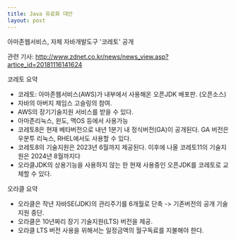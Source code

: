 ```yaml
---
title: Java 유료화 대안
layout: post
---
```


아마존웹서비스, 자체 자바개발도구 '코레토' 공개

관련 기사: http://www.zdnet.co.kr/news/news_view.asp?artice_id=20181116141624

코레토 요약
- 코레토: 아마존웹서비스(AWS)가 내부에서 사용해온 오픈JDK 배포판. (오픈소스)
- 자바의 아버지 제임스 고슬링의 참여.
- AWS의 장기기술지원 서비스를 받을 수 있다.
- 아마존리눅스, 윈도, 맥OS 등에서 사용가능
- 코레토8은 현재 베타버전으로 내년 1분기 내 정식버전(GA)이 공개된다. GA 버전은 우분투 리눅스, RHEL에서도 사용할 수 있다.
- 코레토8의 기술지원은 2023년 6월까지 제공된다. 이후에 나올 코레토11의 기술지원은 2024년 8월까지다
- 오라클JDK의 상용기능을 사용하지 않는 한 현재 사용중인 오픈JDK를 코레토로 교체할 수 있다.

오라클 요약
- 오라클은 작년 자바SE(JDK)의 관리주기를 6개월로 단축 -> 기존버전의 공개 기술지원 중단.
- 오라클은 10년짜리 장기 기술지원(LTS) 버전을 제공. 
- 오라클 LTS 버전 사용을 위해서는 일정금액의 월구독료를 지불해야 한다.